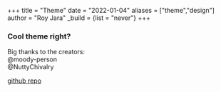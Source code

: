 +++
title = "Theme"
date = "2022-01-04"
aliases = ["theme","design"]
author = "Roy Jara"
_build = {list = "never"}
+++

### Cool theme right?

Big thanks to the creators: 
<br>@moody-person
<br>@NuttyChivalry

[github repo](https://github.com/moody-person/origin-hugo-theme)
